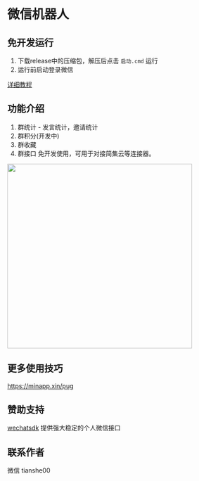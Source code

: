 # 微信机器人

## 免开发运行

1. 下载release中的压缩包，解压后点击 `启动.cmd` 运行
2. 运行前启动登录微信

[详细教程](https://pug.minapp.xin/doc/help)

## 功能介绍

1. 群统计 - 发言统计，邀请统计
2. 群积分(开发中)
3. 群收藏
4. 群接口 免开发使用，可用于对接简集云等连接器。
 
<img src="http://image.minapp.xin/macupload/LxvyNt.png" width=420>

## 更多使用技巧

https://minapp.xin/pug

## 赞助支持

[wechatsdk](https://wechatsdk.com/) 提供强大稳定的个人微信接口

## 联系作者

微信 tianshe00
